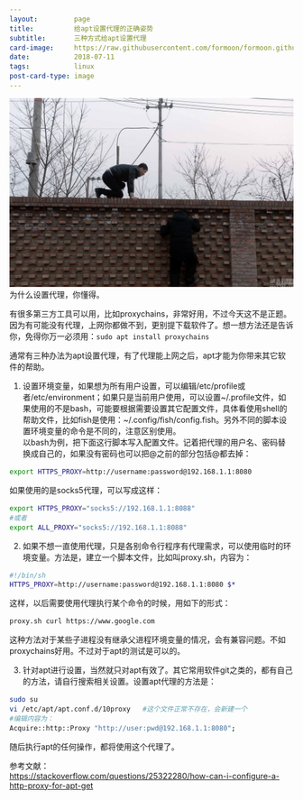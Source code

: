```yaml
---
layout:         page
title:          给apt设置代理的正确姿势
subtitle:      	三种方式给apt设置代理
card-image:		https://raw.githubusercontent.com/formoon/formoon.github.io/master/attachments/201807/crosswall.jpg
date:           2018-07-11
tags:           linux
post-card-type: image
---
```

![](https://raw.githubusercontent.com/formoon/formoon.github.io/master/attachments/201807/crosswall.jpg)
为什么设置代理，你懂得。  

有很多第三方工具可以用，比如proxychains，非常好用，不过今天这不是正题。因为有可能没有代理，上网你都做不到，更别提下载软件了。想一想方法还是告诉你，免得你万一必须用：`sudo apt install proxychains`  

通常有三种办法为apt设置代理，有了代理能上网之后，apt才能为你带来其它软件的帮助。
1. 设置环境变量，如果想为所有用户设置，可以编辑/etc/profile或者/etc/environment；如果只是当前用户使用，可以设置~/.profile文件，如果使用的不是bash，可能要根据需要设置其它配置文件，具体看使用shell的帮助文件，比如fish是使用：~/.config/fish/config.fish。另外不同的脚本设置环境变量的命令是不同的，注意区别使用。  
以bash为例，把下面这行脚本写入配置文件。记着把代理的用户名、密码替换成自己的，如果没有密码也可以把@之前的部分包括@都去掉：  
```bash
export HTTPS_PROXY=http://username:password@192.168.1.1:8080
```
如果使用的是socks5代理，可以写成这样：  
```bash
export HTTPS_PROXY="socks5://192.168.1.1:8088"
#或者
export ALL_PROXY="socks5://192.168.1.1:8088"
```

2. 如果不想一直使用代理，只是各别命令行程序有代理需求，可以使用临时的环境变量。方法是，建立一个脚本文件，比如叫proxy.sh，内容为：
```bash
#!/bin/sh
HTTPS_PROXY=http://username:password@192.168.1.1:8080 $*
```
这样，以后需要使用代理执行某个命令的时候，用如下的形式：  
```bash
proxy.sh curl https://www.google.com
```  
这种方法对于某些子进程没有继承父进程环境变量的情况，会有兼容问题。不如proxychains好用。不过对于apt的测试是可以的。

3. 针对apt进行设置，当然就只对apt有效了。其它常用软件git之类的，都有自己的方法，请自行搜索相关设置。设置apt代理的方法是：  
```bash
sudo su
vi /etc/apt/apt.conf.d/10proxy   #这个文件正常不存在，会新建一个
#编辑内容为：
Acquire::http::Proxy "http://user:pwd@192.168.1.1:8080";
```
随后执行apt的任何操作，都将使用这个代理了。

参考文献：  
<https://stackoverflow.com/questions/25322280/how-can-i-configure-a-http-proxy-for-apt-get>

